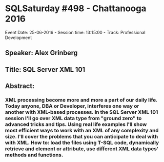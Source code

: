 # SQLSaturday #498 - Chattanooga 2016
Event Date: 25-06-2016 - Session time: 13:15:00 - Track: Professional Development
## Speaker: Alex Grinberg
## Title: SQL Server XML 101
## Abstract:
### XML processing become more and more a part of our daily life. Today anyone, DBA or Developer, interferes one way or another with XML-based processes. In the SQL Server XML 101 session I'll go over XML data type from "ground zero" to advanced tricks and tips. Using real life examples I'll show most efficient ways to work with an XML of any complexity and size. I'll cover the problems that you can anticipate to deal with with XML. How to: load the files using T-SQL code, dynamically retrieve and element or attribute, use different XML data types' methods and functions.
